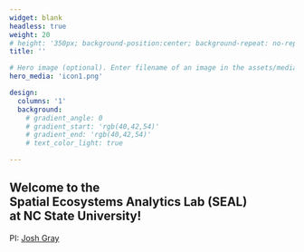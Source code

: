 ```yaml
---
widget: blank
headless: true
weight: 20
# height: '350px; background-position:center; background-repeat: no-repeat; background-size: cover'
title: ''

# Hero image (optional). Enter filename of an image in the assets/media/ folder.
hero_media: 'icon1.png'

design:
  columns: '1'
  background:
    # gradient_angle: 0
    # gradient_start: 'rgb(40,42,54)'
    # gradient_end: 'rgb(40,42,54)'
    # text_color_light: true

---
```

## Welcome to the <br>Spatial Ecosystems Analytics Lab (SEAL) <br> at NC State University!
PI: [Josh Gray](../authors/admin)


